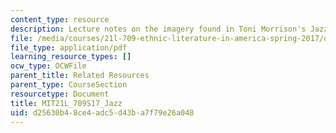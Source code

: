 ```yaml
---
content_type: resource
description: Lecture notes on the imagery found in Toni Morrison's Jazz.
file: /media/courses/21l-709-ethnic-literature-in-america-spring-2017/d25630b48ce4adc5d43ba7f79e26a048_MIT21L_709S17_Jazz.pdf
file_type: application/pdf
learning_resource_types: []
ocw_type: OCWFile
parent_title: Related Resources
parent_type: CourseSection
resourcetype: Document
title: MIT21L_709S17_Jazz
uid: d25630b4-8ce4-adc5-d43b-a7f79e26a048
---
```

